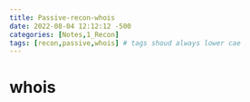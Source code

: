 ```yaml
---
title: Passive-recon-whois
date: 2022-08-04 12:12:12 -500
categories: [Notes,1_Recon]
tags: [recon,passive,whois] # tags shoud always lower cae
---
```


# whois